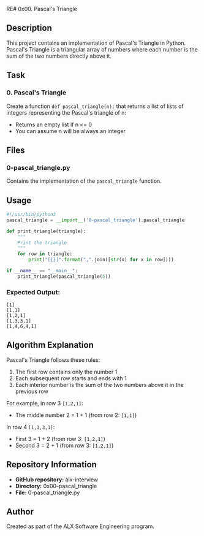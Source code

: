 RE# 0x00. Pascal's Triangle

## Description
This project contains an implementation of Pascal's Triangle in Python. Pascal's Triangle is a triangular array of numbers where each number is the sum of the two numbers directly above it.

## Task

### 0. Pascal's Triangle
Create a function `def pascal_triangle(n):` that returns a list of lists of integers representing the Pascal's triangle of n:

- Returns an empty list if n <= 0
- You can assume n will be always an integer

## Files

### 0-pascal_triangle.py
Contains the implementation of the `pascal_triangle` function.

## Usage

```python
#!/usr/bin/python3
pascal_triangle = __import__('0-pascal_triangle').pascal_triangle

def print_triangle(triangle):
    """
    Print the triangle
    """
    for row in triangle:
        print("[{}]".format(",".join([str(x) for x in row])))

if __name__ == "__main__":
    print_triangle(pascal_triangle(5))
```

### Expected Output:
```
[1]
[1,1]
[1,2,1]
[1,3,3,1]
[1,4,6,4,1]
```

## Algorithm Explanation

Pascal's Triangle follows these rules:
1. The first row contains only the number 1
2. Each subsequent row starts and ends with 1
3. Each interior number is the sum of the two numbers above it in the previous row

For example, in row 3 `[1,2,1]`:
- The middle number 2 = 1 + 1 (from row 2: `[1,1]`)

In row 4 `[1,3,3,1]`:
- First 3 = 1 + 2 (from row 3: `[1,2,1]`)
- Second 3 = 2 + 1 (from row 3: `[1,2,1]`)

## Repository Information
- **GitHub repository:** alx-interview
- **Directory:** 0x00-pascal_triangle
- **File:** 0-pascal_triangle.py

## Author
Created as part of the ALX Software Engineering program.

